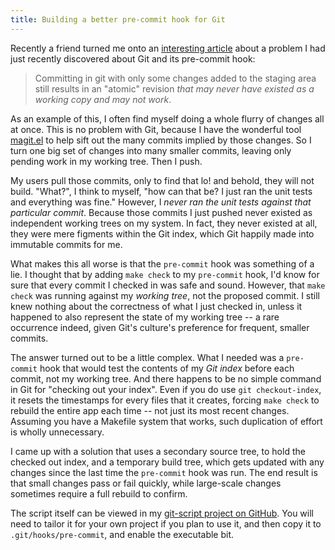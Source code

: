 ```yaml
---
title: Building a better pre-commit hook for Git
---
```


Recently a friend turned me onto an [interesting article](http://fourkitchens.com/comment/reply/109) about a problem I had just recently discovered about Git and its pre-commit hook:

> Committing in git with only some changes added to the staging area still results in an "atomic" revision *that may never have existed as a working copy and may not work*.


<!--more-->
As an example of this, I often find myself doing a whole flurry of changes all at once.  This is no problem with Git, because I have the wonderful tool [magit.el](http://zagadka.vm.bytemark.co.uk/magit/) to help sift out the many commits implied by those changes.  So I turn one big set of changes into many smaller commits, leaving only pending work in my working tree.  Then I push.

My users pull those commits, only to find that lo! and behold, they will not build.  "What?", I think to myself, "how can that be?  I just ran the unit tests and everything was fine."  However, I *never ran the unit tests against that particular commit*.  Because those commits I just pushed never existed as independent working trees on my system.  In fact, they never existed at all, they were mere figments within the Git index, which Git happily made into immutable commits for me.

What makes this all worse is that the `pre-commit` hook was something of a lie.  I thought that by adding `make check` to my `pre-commit` hook, I'd know for sure that every commit I checked in was safe and sound.  However, that `make check` was running against my *working tree*, not the proposed commit.  I still knew nothing about the correctness of what I just checked in, unless it happened to also represent the state of my working tree -- a rare occurrence indeed, given Git's culture's preference for frequent, smaller commits.

The answer turned out to be a little complex.  What I needed was a `pre-commit` hook that would test the contents of my *Git index* before each commit, not my working tree.  And there happens to be no simple command in Git for "checking out your index".  Even if you do use `git checkout-index`, it resets the timestamps for every files that it creates, forcing `make check` to rebuild the entire app each time -- not just its most recent changes.  Assuming you have a Makefile system that works, such duplication of effort is wholly unnecessary.

I came up with a solution that uses a secondary source tree, to hold the checked out index, and a temporary build tree, which gets updated with any changes since the last time the `pre-commit` hook was run.  The end result is that small changes pass or fail quickly, while large-scale changes sometimes require a full rebuild to confirm.

The script itself can be viewed in my [git-script project on GitHub](http://github.com/jwiegley/git-scripts/blob/47a743a7aa519d6d677d800742e4db47570e1bc6/pre-commit.sh).  You will need to tailor it for your own project if you plan to use it, and then copy it to `.git/hooks/pre-commit`, and enable the executable bit.

